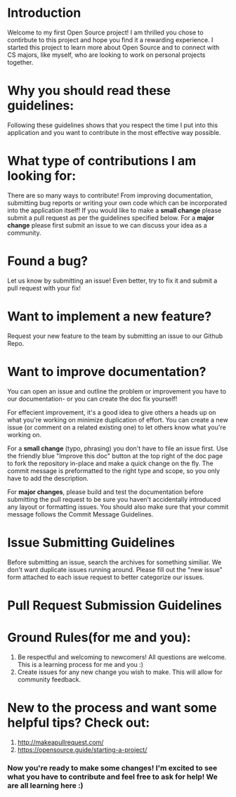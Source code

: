 # Introduction
 Welcome to my first Open Source project! I am thrilled you chose to contirbute to this project and hope you find it a rewarding experience. I started this project to learn more about Open Source and to connect with CS majors, like myself, who are looking to work on personal projects together.

# Why you should read these guidelines:
 Following these guidelines shows that you respect the time I put into this application and you want to contribute in the most effective way possible.

# What type of contributions I am looking for:
 There are so many ways to contribute! From improving documentation, submitting bug reports or writing your own code which can be incorporated into the application itself! If you would like to make a **small change** please submit a pull request as per the guidelines specified below. For a **major change** please first submit an issue to we can discuss your idea as a community. 
 
 # Found a bug? 
  Let us know by submitting an issue! Even better, try to fix it and submit a pull request with your fix!
 
 # Want to implement a new feature?
  Request your new feature to the team by submitting an issue to our Github Repo.
  
 # Want to improve documentation?
  You can open an issue and outline the problem or improvement you have to our documentation- or you can create the doc fix yourself!

For effecient improvement, it's a good idea to give others a heads up on what you're working on minimize duplication of effort. You can create a new issue (or comment on a related existing one) to let others know what you're working on.

For a **small change** (typo, phrasing) you don't have to file an issue first. Use the friendly blue "Improve this doc" button at the top right of the doc page to fork the repository in-place and make a quick change on the fly. The commit message is preformatted to the right type and scope, so you only have to add the description.

For **major changes**, please build and test the documentation before submitting the pull request to be sure you haven't accidentally introduced any layout or formatting issues. You should also make sure that your commit message follows the Commit Message Guidelines.
  
 # Issue Submitting Guidelines
  Before submitting an issue, search the archives for something similiar. We don't want duplicate issues running around. Please fill out the "new issue" form attached to each issue request to better categorize our issues.
  
  # Pull Request Submission Guidelines

# Ground Rules(for me and you):
1. Be respectful and welcoming to newcomers! All questions are welcome. This is a learning process for me and you :)
2. Create issues for any new change you wish to make. This will allow for community feedback.

# New to the process and want some helpful tips? Check out: 
 1. http://makeapullrequest.com/
 2. https://opensource.guide/starting-a-project/

### Now you're ready to make some changes! I'm excited to see what you have to contribute and feel free to ask for help! We are all learning here :) 


